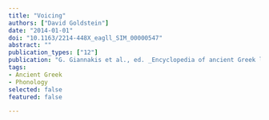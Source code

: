 ```yaml
---
title: "Voicing"
authors: ["David Goldstein"]
date: "2014-01-01"
doi: "10.1163/2214-448X_eagll_SIM_00000547"
abstract: ""
publication_types: ["12"]
publication: "G. Giannakis et al., ed. _Encyclopedia of ancient Greek language and linguistics_, vol. 3:502. Leiden: Brill"
tags:
- Ancient Greek
- Phonology
selected: false
featured: false

---
```


